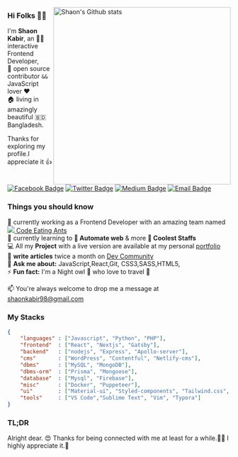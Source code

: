 [<img align="right" width="400" src="https://github-readme-stats.vercel.app/api?username=shaonkabir8&show_icons=true&theme=merko&hide_border=true&count_private=true&show_owner=true" alt="Shaon's Github stats"/>](https://github.com/shaonkabir8)

### Hi Folks 👋🏼

I'm **Shaon Kabir**, an :man_technologist: interactive Frontend Developer, <br/> 
:rocket: open source contributor `&&` JavaScript lover :heart: <br/> :house: living in amazingly beautiful  :bangladesh: Bangladesh.

Thanks for exploring my profile.I appreciate it 👍

[![Facebook Badge](https://img.shields.io/badge/-shaonkabir8-1877F2?style=flat-square&labelColor=1877F2&logo=facebook&logoColor=white&link=https://facebook.com/shaonkabir8)](https://facebook.com/shaonkabir8) [![Twitter Badge](https://img.shields.io/badge/-@shaonkabir8-1ca0f1?style=flat-square&labelColor=1ca0f1&logo=twitter&logoColor=white&link=https://twitter.com/shaonkabir8)](https://twitter.com/shaonkabir8) [![Medium Badge](https://img.shields.io/badge/-@shaonkabir8-03a57a?style=flat-square&labelColor=03a57a&logo=Medium&link=https://medium.com/@shaonkabir8/)](https://medium.com/@shaonkabir8) [![Email Badge](https://img.shields.io/badge/-Email-c14438?style=flat-square&logo=Gmail&logoColor=white&link=mailto:shaonkabir8+github@gmail.com)](mailto:shaonkabir8+github@gmail.com)


### Things you should know

🔭 currently working as a Frontend Developer with an amazing team named [![](https://avatars2.githubusercontent.com/u/44778862?s=16&v=4) Code Eating Ants](https://github.com/code-eating-ants)\
🌱 currently learning to **🤖 Automate web** & more **🚀 Coolest Staffs**\
💻 All my **Project** with a live version are available at my personal [portfolio](https://shaonkabir.netlify.app.com)\
📝 **write articles** twice a month on [Dev Community](https://dev.to/shaonkabir8)\
💬 **Ask me about:** JavaScript,React,Git, CSS3,SASS,HTML5,\
⚡ **Fun fact:** I'm a Night owl :owl: who love to travel :rocket:

📫 You're always welcome to drop me a message at [shaonkabir98@gmail.com](shaonkabir98@gmail.comcom)

### My Stacks
```json
{
    "languages" : ["Javascript", "Python", "PHP"],
    "frontend"  : ["React", "Nextjs", "Gatsby"], 
    "backend"   : ["nodejs", "Express", "Apollo-server"],
    "cms"    	: ["WordPress", "Contentful", "Netlify-cms"],
    "dbms"   	: ["MySQL", "MongoDB"],
    "dbms-orm"  : ["Prisma", "Mongoose"],
    "database"  : ["Mysql", "Firebase"],
    "misc"      : ["Docker", "Puppeteer"],
    "ui"        : ["Material-ui", "Styled-components", "Tailwind.css", "Bulma"],
    "tools"     : ["VS Code","Sublime Text", "Vim", "Typora"]
}
```

### TL;DR
Alright dear. 😍 Thanks for being connected with me at least for a while.🤩🥰 I highly appreciate it.👏
